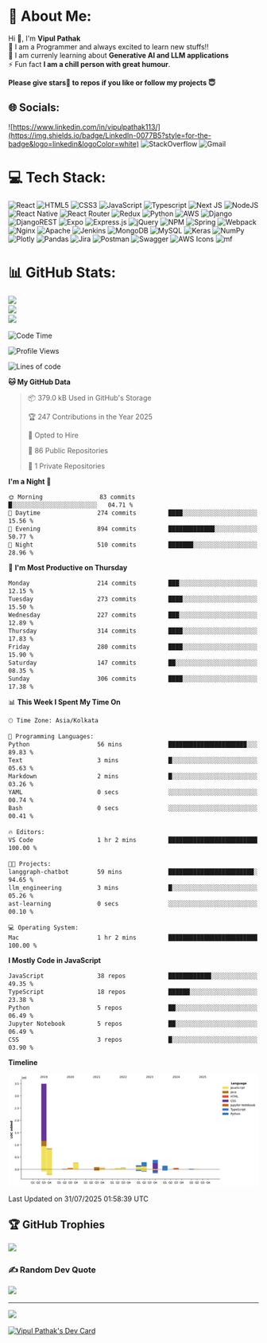 
# 💫 About Me:
Hi 👋, I'm **Vipul Pathak**<br>💫 I am a Programmer and always excited to learn new stuffs!!<br>💫 I am currenly learning about **Generative AI and LLM applications**<br>⚡ Fun fact **I am a chill person with great humour**.

**Please give stars🌟 to repos if you like or follow my projects 😇**


## 🌐 Socials:
![https://www.linkedin.com/in/vipulpathak113/](https://img.shields.io/badge/LinkedIn-0077B5?style=for-the-badge&logo=linkedin&logoColor=white)
![StackOverflow](https://img.shields.io/badge/Stack_Overflow-FE7A16?style=for-the-badge&logo=stack-overflow&logoColor=white)
![Gmail](https://img.shields.io/badge/Gmail-D14836?style=for-the-badge&logo=gmail&logoColor=white)

# 💻 Tech Stack:
![React](https://img.shields.io/badge/react-%2320232a.svg?style=for-the-badge&logo=react&logoColor=%2361DAFB) ![HTML5](https://img.shields.io/badge/html5-%23E34F26.svg?style=for-the-badge&logo=html5&logoColor=white) ![CSS3](https://img.shields.io/badge/css3-%231572B6.svg?style=for-the-badge&logo=css3&logoColor=white)  ![JavaScript](https://img.shields.io/badge/javascript-%23323330.svg?style=for-the-badge&logo=javascript&logoColor=%23F7DF1E) ![Typescript](https://img.shields.io/badge/TypeScript-007ACC?style=for-the-badge&logo=typescript&logoColor=white) ![Next JS](https://img.shields.io/badge/Next-black?style=for-the-badge&logo=next.js&logoColor=white) ![NodeJS](https://img.shields.io/badge/node.js-6DA55F?style=for-the-badge&logo=node.js&logoColor=white)  ![React Native](https://img.shields.io/badge/react_native-%2320232a.svg?style=for-the-badge&logo=react&logoColor=%2361DAFB) ![React Router](https://img.shields.io/badge/React_Router-CA4245?style=for-the-badge&logo=react-router&logoColor=white) ![Redux](https://img.shields.io/badge/redux-%23593d88.svg?style=for-the-badge&logo=redux&logoColor=white) ![Python](https://img.shields.io/badge/python-3670A0?style=for-the-badge&logo=python&logoColor=ffdd54) ![AWS](https://img.shields.io/badge/AWS-%23FF9900.svg?style=for-the-badge&logo=amazon-aws&logoColor=white) ![Django](https://img.shields.io/badge/django-%23092E20.svg?style=for-the-badge&logo=django&logoColor=white) ![DjangoREST](https://img.shields.io/badge/DJANGO-REST-ff1709?style=for-the-badge&logo=django&logoColor=white&color=ff1709&labelColor=gray) ![Expo](https://img.shields.io/badge/expo-1C1E24?style=for-the-badge&logo=expo&logoColor=#D04A37) ![Express.js](https://img.shields.io/badge/express.js-%23404d59.svg?style=for-the-badge&logo=express&logoColor=%2361DAFB) ![jQuery](https://img.shields.io/badge/jquery-%230769AD.svg?style=for-the-badge&logo=jquery&logoColor=white) ![NPM](https://img.shields.io/badge/NPM-%23000000.svg?style=for-the-badge&logo=npm&logoColor=white)  ![Spring](https://img.shields.io/badge/spring-%236DB33F.svg?style=for-the-badge&logo=spring&logoColor=white) ![Webpack](https://img.shields.io/badge/webpack-%238DD6F9.svg?style=for-the-badge&logo=webpack&logoColor=black) ![Nginx](https://img.shields.io/badge/nginx-%23009639.svg?style=for-the-badge&logo=nginx&logoColor=white) ![Apache](https://img.shields.io/badge/apache-%23D42029.svg?style=for-the-badge&logo=apache&logoColor=white) ![Jenkins](https://img.shields.io/badge/jenkins-%232C5263.svg?style=for-the-badge&logo=jenkins&logoColor=white) ![MongoDB](https://img.shields.io/badge/MongoDB-%234ea94b.svg?style=for-the-badge&logo=mongodb&logoColor=white) ![MySQL](https://img.shields.io/badge/mysql-%2300f.svg?style=for-the-badge&logo=mysql&logoColor=white) ![Keras](https://img.shields.io/badge/Keras-%23D00000.svg?style=for-the-badge&logo=Keras&logoColor=white) ![NumPy](https://img.shields.io/badge/numpy-%23013243.svg?style=for-the-badge&logo=numpy&logoColor=white) ![Plotly](https://img.shields.io/badge/Plotly-%233F4F75.svg?style=for-the-badge&logo=plotly&logoColor=white) ![Pandas](https://img.shields.io/badge/pandas-%23150458.svg?style=for-the-badge&logo=pandas&logoColor=white) ![Jira](https://img.shields.io/badge/jira-%230A0FFF.svg?style=for-the-badge&logo=jira&logoColor=white) ![Postman](https://img.shields.io/badge/Postman-FF6C37?style=for-the-badge&logo=postman&logoColor=white) ![Swagger](https://img.shields.io/badge/-Swagger-%23Clojure?style=for-the-badge&logo=swagger&logoColor=white) <img style="height:35px"
  src="https://cdn.jsdelivr.net/npm/aws-icons@latest/icons/architecture-service/AmazonQuickSight.svg"
  alt="AWS Icons"
/>
![mf](https://module-federation.io/module-federation-logo-white.svg)

# 📊 GitHub Stats:
![](https://github-readme-stats.vercel.app/api?username=vipulpathak113&theme=synthwave&hide_border=false&include_all_commits=true&count_private=true&show_icons=true)<br/>
![](https://github-readme-streak-stats.herokuapp.com/?user=vipulpathak113&theme=synthwave&hide_border=false)<br/>
![](https://github-readme-stats.vercel.app/api/top-langs/?username=vipulpathak113&size_weight=0&count_weight=0.5&&langs_count=9&theme=synthwave&hide_border=false&include_all_commits=true&count_private=true&layout=compact)

<!--START_SECTION:waka-->
![Code Time](http://img.shields.io/badge/Code%20Time-181%20hrs%2021%20mins-blue)

![Profile Views](http://img.shields.io/badge/Profile%20Views-0-blue)

![Lines of code](https://img.shields.io/badge/From%20Hello%20World%20I%27ve%20Written-6.0%20million%20lines%20of%20code-blue)

**🐱 My GitHub Data** 

> 📦 379.0 kB Used in GitHub's Storage 
 > 
> 🏆 247 Contributions in the Year 2025
 > 
> 💼 Opted to Hire
 > 
> 📜 86 Public Repositories 
 > 
> 🔑 1 Private Repositories 
 > 
**I'm a Night 🦉** 

```text
🌞 Morning                83 commits          █░░░░░░░░░░░░░░░░░░░░░░░░   04.71 % 
🌆 Daytime                274 commits         ████░░░░░░░░░░░░░░░░░░░░░   15.56 % 
🌃 Evening                894 commits         █████████████░░░░░░░░░░░░   50.77 % 
🌙 Night                  510 commits         ███████░░░░░░░░░░░░░░░░░░   28.96 % 
```
📅 **I'm Most Productive on Thursday** 

```text
Monday                   214 commits         ███░░░░░░░░░░░░░░░░░░░░░░   12.15 % 
Tuesday                  273 commits         ████░░░░░░░░░░░░░░░░░░░░░   15.50 % 
Wednesday                227 commits         ███░░░░░░░░░░░░░░░░░░░░░░   12.89 % 
Thursday                 314 commits         ████░░░░░░░░░░░░░░░░░░░░░   17.83 % 
Friday                   280 commits         ████░░░░░░░░░░░░░░░░░░░░░   15.90 % 
Saturday                 147 commits         ██░░░░░░░░░░░░░░░░░░░░░░░   08.35 % 
Sunday                   306 commits         ████░░░░░░░░░░░░░░░░░░░░░   17.38 % 
```


📊 **This Week I Spent My Time On** 

```text
🕑︎ Time Zone: Asia/Kolkata

💬 Programming Languages: 
Python                   56 mins             ██████████████████████░░░   89.83 % 
Text                     3 mins              █░░░░░░░░░░░░░░░░░░░░░░░░   05.63 % 
Markdown                 2 mins              █░░░░░░░░░░░░░░░░░░░░░░░░   03.26 % 
YAML                     0 secs              ░░░░░░░░░░░░░░░░░░░░░░░░░   00.74 % 
Bash                     0 secs              ░░░░░░░░░░░░░░░░░░░░░░░░░   00.41 % 

🔥 Editors: 
VS Code                  1 hr 2 mins         █████████████████████████   100.00 % 

🐱‍💻 Projects: 
langgraph-chatbot        59 mins             ████████████████████████░   94.65 % 
llm_engineering          3 mins              █░░░░░░░░░░░░░░░░░░░░░░░░   05.26 % 
ast-learning             0 secs              ░░░░░░░░░░░░░░░░░░░░░░░░░   00.10 % 

💻 Operating System: 
Mac                      1 hr 2 mins         █████████████████████████   100.00 % 
```

**I Mostly Code in JavaScript** 

```text
JavaScript               38 repos            ████████████░░░░░░░░░░░░░   49.35 % 
TypeScript               18 repos            ██████░░░░░░░░░░░░░░░░░░░   23.38 % 
Python                   5 repos             ██░░░░░░░░░░░░░░░░░░░░░░░   06.49 % 
Jupyter Notebook         5 repos             ██░░░░░░░░░░░░░░░░░░░░░░░   06.49 % 
CSS                      3 repos             █░░░░░░░░░░░░░░░░░░░░░░░░   03.90 % 
```



**Timeline**

![Lines of Code chart](https://raw.githubusercontent.com/vipulpathak113/vipulpathak113/master/assets/bar_graph.png)


 Last Updated on 31/07/2025 01:58:39 UTC
<!--END_SECTION:waka-->

## 🏆 GitHub Trophies
![](https://github-profile-trophy.vercel.app/?username=vipulpathak113&theme=monokai&no-frame=false&no-bg=false&margin-w=4)

### ✍️ Random Dev Quote
![](https://quotes-github-readme.vercel.app/api?type=horizontal&theme=radical)

---
[![](https://visitcount.itsvg.in/api?id=vipulpathak113&icon=0&color=0)](https://visitcount.itsvg.in)

<a href="https://app.daily.dev/Vipul_Pathak"><img src="https://api.daily.dev/devcards/dc28de6463774969b6de375314d23cbc.png?r=2tf" width="400" alt="Vipul Pathak's Dev Card"/></a>
